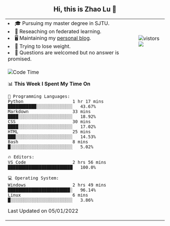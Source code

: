 <h2 align="center"> Hi, this is Zhao Lu 👋</h2>

<table style="overflow:hidden;">
    <tr> 
        <td>
            <li>🎓 Pursuing my master degree in SJTU.</li>
            <li>🌱 Reseaching on federated learning.</li>
            <li>🖥️ Maintaining my <a href="https://ifarewell.xyz">personal blog</a>.</li>
            <li>💪 Trying to lose weight.</li>
            <li>💬 Questions are welcomed but no answer is promised.</li> 
        </td>
        <td>
            <img src="https://visitor-badge.glitch.me/badge?page_id=ifarewell" alt="vistors" />
        <br>
          <img src="https://github-readme-stats.vercel.app/api?username=ifarewell&theme=graywhite&hide=prs,contribs&show_icons=true&hide_border=true&icon_color=CE1D2D&text_color=718096&bg_color=ffffff&hide_title=true" />
        </td>
    </tr>
    <tr>
        <td colspan="2">
            
<!--START_SECTION:waka-->
![Code Time](http://img.shields.io/badge/Code%20Time-92%20hrs%2027%20mins-blue)

📊 **This Week I Spent My Time On** 

```text
💬 Programming Languages: 
Python                   1 hr 17 mins        ███████████░░░░░░░░░░░░░░   43.67% 
Markdown                 33 mins             ████░░░░░░░░░░░░░░░░░░░░░   18.92% 
CSS                      30 mins             ████░░░░░░░░░░░░░░░░░░░░░   17.02% 
HTML                     25 mins             ███░░░░░░░░░░░░░░░░░░░░░░   14.53% 
Bash                     8 mins              █░░░░░░░░░░░░░░░░░░░░░░░░   5.02%

🔥 Editors: 
VS Code                  2 hrs 56 mins       █████████████████████████   100.0%

💻 Operating System: 
Windows                  2 hrs 49 mins       ████████████████████████░   96.14% 
Linux                    6 mins              █░░░░░░░░░░░░░░░░░░░░░░░░   3.86%

```


 Last Updated on 05/01/2022
<!--END_SECTION:waka-->
            
</td></tr>
</table>

